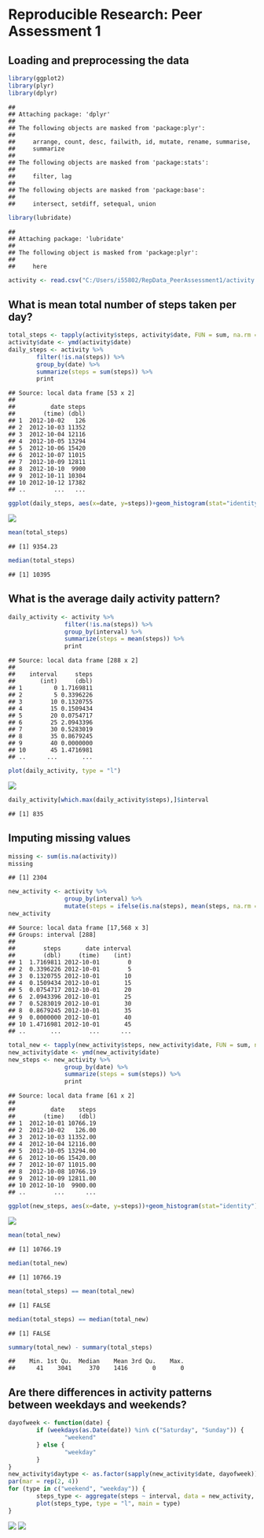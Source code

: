 # Reproducible Research: Peer Assessment 1


## Loading and preprocessing the data

```r
library(ggplot2)
library(plyr)
library(dplyr)
```

```
## 
## Attaching package: 'dplyr'
## 
## The following objects are masked from 'package:plyr':
## 
##     arrange, count, desc, failwith, id, mutate, rename, summarise,
##     summarize
## 
## The following objects are masked from 'package:stats':
## 
##     filter, lag
## 
## The following objects are masked from 'package:base':
## 
##     intersect, setdiff, setequal, union
```

```r
library(lubridate)
```

```
## 
## Attaching package: 'lubridate'
## 
## The following object is masked from 'package:plyr':
## 
##     here
```

```r
activity <- read.csv("C:/Users/i55802/RepData_PeerAssessment1/activity.csv", colClasses = c("numeric","character","integer"))
```

## What is mean total number of steps taken per day?

```r
total_steps <- tapply(activity$steps, activity$date, FUN = sum, na.rm = TRUE)
activity$date <- ymd(activity$date)
daily_steps <- activity %>%
        filter(!is.na(steps)) %>%
        group_by(date) %>%
        summarize(steps = sum(steps)) %>%
        print
```

```
## Source: local data frame [53 x 2]
## 
##          date steps
##        (time) (dbl)
## 1  2012-10-02   126
## 2  2012-10-03 11352
## 3  2012-10-04 12116
## 4  2012-10-05 13294
## 5  2012-10-06 15420
## 6  2012-10-07 11015
## 7  2012-10-09 12811
## 8  2012-10-10  9900
## 9  2012-10-11 10304
## 10 2012-10-12 17382
## ..        ...   ...
```

```r
ggplot(daily_steps, aes(x=date, y=steps))+geom_histogram(stat="identity")+xlab("Date")+ylab("Steps")+labs(title="Total Steps Per Day")
```

![](PA1_template_files/figure-html/unnamed-chunk-2-1.png) 

```r
mean(total_steps)
```

```
## [1] 9354.23
```

```r
median(total_steps)
```

```
## [1] 10395
```

## What is the average daily activity pattern?

```r
daily_activity <- activity %>%
                filter(!is.na(steps)) %>%
                group_by(interval) %>%
                summarize(steps = mean(steps)) %>%
                print
```

```
## Source: local data frame [288 x 2]
## 
##    interval     steps
##       (int)     (dbl)
## 1         0 1.7169811
## 2         5 0.3396226
## 3        10 0.1320755
## 4        15 0.1509434
## 5        20 0.0754717
## 6        25 2.0943396
## 7        30 0.5283019
## 8        35 0.8679245
## 9        40 0.0000000
## 10       45 1.4716981
## ..      ...       ...
```

```r
plot(daily_activity, type = "l")
```

![](PA1_template_files/figure-html/unnamed-chunk-3-1.png) 

```r
daily_activity[which.max(daily_activity$steps),]$interval
```

```
## [1] 835
```

## Imputing missing values

```r
missing <- sum(is.na(activity))
missing
```

```
## [1] 2304
```

```r
new_activity <- activity %>%
                group_by(interval) %>%
                mutate(steps = ifelse(is.na(steps), mean(steps, na.rm = TRUE), steps))
new_activity
```

```
## Source: local data frame [17,568 x 3]
## Groups: interval [288]
## 
##        steps       date interval
##        (dbl)     (time)    (int)
## 1  1.7169811 2012-10-01        0
## 2  0.3396226 2012-10-01        5
## 3  0.1320755 2012-10-01       10
## 4  0.1509434 2012-10-01       15
## 5  0.0754717 2012-10-01       20
## 6  2.0943396 2012-10-01       25
## 7  0.5283019 2012-10-01       30
## 8  0.8679245 2012-10-01       35
## 9  0.0000000 2012-10-01       40
## 10 1.4716981 2012-10-01       45
## ..       ...        ...      ...
```

```r
total_new <- tapply(new_activity$steps, new_activity$date, FUN = sum, na.rm = TRUE)
new_activity$date <- ymd(new_activity$date)
new_steps <- new_activity %>%
                group_by(date) %>%
                summarize(steps = sum(steps)) %>%
                print
```

```
## Source: local data frame [61 x 2]
## 
##          date    steps
##        (time)    (dbl)
## 1  2012-10-01 10766.19
## 2  2012-10-02   126.00
## 3  2012-10-03 11352.00
## 4  2012-10-04 12116.00
## 5  2012-10-05 13294.00
## 6  2012-10-06 15420.00
## 7  2012-10-07 11015.00
## 8  2012-10-08 10766.19
## 9  2012-10-09 12811.00
## 10 2012-10-10  9900.00
## ..        ...      ...
```

```r
ggplot(new_steps, aes(x=date, y=steps))+geom_histogram(stat="identity")+xlab("Dates")+ylab("Steps")+labs(title = "Total Steps Per Day (New)")
```

![](PA1_template_files/figure-html/unnamed-chunk-4-1.png) 

```r
mean(total_new)
```

```
## [1] 10766.19
```

```r
median(total_new)
```

```
## [1] 10766.19
```

```r
mean(total_steps) == mean(total_new)
```

```
## [1] FALSE
```

```r
median(total_steps) == median(total_new)
```

```
## [1] FALSE
```

```r
summary(total_new) - summary(total_steps)
```

```
##    Min. 1st Qu.  Median    Mean 3rd Qu.    Max. 
##      41    3041     370    1416       0       0
```

## Are there differences in activity patterns between weekdays and weekends?

```r
dayofweek <- function(date) {
        if (weekdays(as.Date(date)) %in% c("Saturday", "Sunday")) {
                "weekend"
        } else {
                "weekday"
        }
}
new_activity$daytype <- as.factor(sapply(new_activity$date, dayofweek))
par(mar = rep(2, 4))
for (type in c("weekend", "weekday")) {
        steps_type <- aggregate(steps ~ interval, data = new_activity, subset = new_activity$daytype == type, FUN = mean)
        plot(steps_type, type = "l", main = type)
}
```

![](PA1_template_files/figure-html/unnamed-chunk-5-1.png) ![](PA1_template_files/figure-html/unnamed-chunk-5-2.png) 

